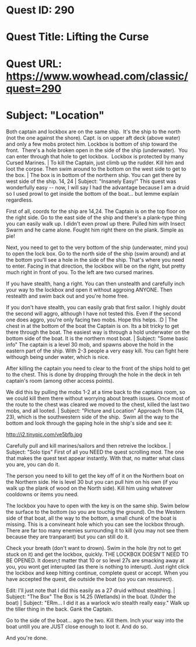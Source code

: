 # Quest ID: 290
# Quest Title: Lifting the Curse
# Quest URL: https://www.wowhead.com/classic/quest=290
# Subject: "Location"
Both captain and lockbox are on the same ship.  It's the ship to the north (not the one against the shore).
Capt. is on upper aft deck (above water) and only a few mobs protect him.
Lockbox is bottom of ship toward the front.  There's a hole broken open in the side of the ship (underwater).  You can enter through that hole to get lockbox.  Lockbox is protected by many Cursed Marines. | To kill the Captain, just climb up the rudder. Kill him and loot the corpse. Then swim around to the bottom on the west side to get to the box. | The box is in bottom of the northern ship. You can get there by west side of the ship. 14, 24 | Subject: "Insanely Easy!"
This quest was wonderfully easy -- now, I will say I had the advantage because I am a druid so I used prowl to get inside the bottom of the boat... but lemme explain regardless.

First of all, coords for the ship are 14,24. The Captain is on the top floor on the right side. Go to the east side of the ship and there's a plank-type thing you can easily walk up. I didn't even prowl up there. Pulled him with Insect Swarm and he came alone. Fought him right there on the plank. Simple as pie!

Next, you need to get to the very bottom of the ship (underwater, mind you) to open the lock box. Go to the north side of the ship (swim around) and at the bottom you'll see a hole in the side of the ship. That's where you need to enter. Facing in that direction, the lockbox will be on the right, but pretty much right in front of you. To the left are two cursed marines.

If you have stealth, hang a right. You can then unstealth and carefully inch your way to the lockbox and open it without aggroing ANYONE. Then restealth and swim back out and you're home free.

If you don't have stealth, you can easily grab that first sailor. I highly doubt the second will aggro, although I have not tested this. Even if the second one does aggro, you're only facing two mobs. Hope this helps. :D | The chest in at the bottom of the boat the Captain is on. Its a bit tricky to get there through the boat. The easiest way is through a hold underwater on the bottom side of the boat. It is the northern most boat. | Subject: "Some basic info"
The captain is a level 30 mob, and spawns above the hold in the eastern part of the ship. With 2-3 people a very easy kill. You can fight here withough being under water, which is nice.

After killing the captain you need to clear to the front of the ships hold to get to the chest. This is done by dropping through the hole in the deck in teh captain's room (among other access points).

We did this by pulling the mobs 1-2 at a time back to the captains room, so we could kill them there without worrying about breath issues. Once most of the route to the chest was cleared we moved to the chest, killed the last two mobs, and all looted. | Subject: "Picture and Location"
Approach from (14, 23), which is the southwestern side of the ship.  Swim all the way to the bottom and look through the gaping hole in the ship's side and see it:

http://i2.tinypic.com/ve5bfb.jpg

Carefully pull and kill marines/sailors and then retreive the lockbox. | Subject: "Solo tips"
First of all you NEED the quest scrolling mod. The one that makes the quest text appear instantly. With that, no matter what class you are, you can do it.

The person you need to kill to get the key off of it on the Northern boat on the Northern side. He is level 30 but you can pull him on his own (if you walk up the plank of wood on the North side). Kill him using whatever cooldowns or items you need.

The lockbox you have to open with the key is on the same ship. Swim below the surface to the bottom (so you are touchig the ground). On the Western side of that boat, all the way to the bottom, a small chunk of the boat is missing. This is a convineant hole which you can see the lockbox through. There are far too many enemies surrounding it to kill (you may not see them because they are tranparant) but you can still do it.

Check your breath (don't want to drown). Swim in the hole (try not to get stuck on it) and get the lockbox, quickly. THE LOCKBOX DOESN'T NEED TO BE OPENED. It doesn;t matter that 10 or so level 27s are smacking away at you, you wont get interupted (as there is nothing to interupt). Just right click the lockbox and keep hitting continue, complete quest or accept. When you have accepted the quest, die outside the boat (so you can ressurect).

Edit: I'll just note that I did this easily as a 27 druid without stealthing. | Subject: "The Box"
The Box is 14.25 (Wetlands) in the boat.
(Under the boat) | Subject: "ERm... I did it as a warlock w/o stealth really easy."
Walk up the tiller thing in the back. Gank the Captain.

Go to the side of the boat... agro the two. Kill them. Inch your way into the boat untill you are JUST close enough to loot it. And do so.

And you're done.